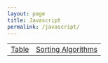 ```yaml
---
layout: page
title: Javascript
permalink: /javascript/
---
```



<table>
    <tr>
        <td><a href="https://mmaxwu.github.io/cs/week%205/jupyter/2022/09/25/JavascriptTable.html"> Table</a></td>
        <td><a href="https://mmaxwu.github.io/cs/week%205/jupyter/2022/09/25/JavascriptSortingAlgorithms.html"> Sorting Algorithms</a></td>
    </tr>
</table>